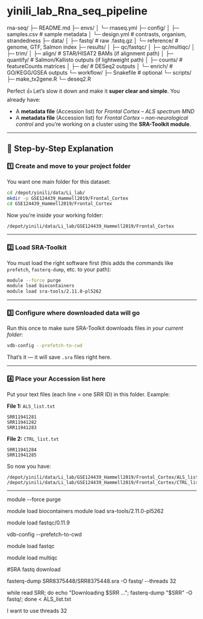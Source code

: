 # yinili_lab_Rna_seq_pipeline

rna-seq/
├─ README.md
├─ envs/
│  └─ rnaseq.yml
├─ config/
│  ├─ samples.csv            # sample metadata
│  └─ design.yml             # contrasts, organism, strandedness
├─ data/
│  ├─ fastq/                 # raw .fastq.gz
│  └─ reference/             # genome, GTF, Salmon index
├─ results/
│  ├─ qc/fastqc/
│  ├─ qc/multiqc/
│  ├─ trim/
│  ├─ align/                 # STAR/HISAT2 BAMs (if alignment path)
│  ├─ quantify/              # Salmon/Kallisto outputs (if lightweight path)
│  ├─ counts/                # featureCounts matrices
│  ├─ de/                    # DESeq2 outputs
│  └─ enrich/                # GO/KEGG/GSEA outputs
└─ workflow/
   ├─ Snakefile              # optional
   └─ scripts/
      ├─ make_tx2gene.R
      └─ deseq2.R




Perfect 👍 Let’s slow it down and make it **super clear and simple**.
You already have:

* A **metadata file** (Accession list) for *Frontal Cortex – ALS spectrum MND*
* A **metadata file** (Accession list) for *Frontal Cortex – non-neurological control*
  and you’re working on a cluster using the **SRA-Toolkit module**.

---

## 🧩 Step-by-Step Explanation

### 1️⃣ Create and move to your project folder

You want one main folder for this dataset:

```bash
cd /depot/yinili/data/Li_lab/
mkdir -p GSE124439_Hammell2019/Frontal_Cortex
cd GSE124439_Hammell2019/Frontal_Cortex
```

Now you’re inside your working folder:

```
/depot/yinili/data/Li_lab/GSE124439_Hammell2019/Frontal_Cortex
```

---

### 2️⃣ Load SRA-Toolkit

You must load the right software first (this adds the commands like `prefetch`, `fasterq-dump`, etc. to your path):

```bash
module --force purge
module load biocontainers
module load sra-tools/2.11.0-pl5262
```

---

### 3️⃣ Configure where downloaded data will go

Run this once to make sure SRA-Toolkit downloads files *in your current folder*:

```bash
vdb-config --prefetch-to-cwd
```

That’s it — it will save `.sra` files right here.

---

### 4️⃣ Place your Accession list here

Put your text files (each line = one SRR ID) in this folder.
Example:

**File 1:** `ALS_list.txt`

```
SRR11941281
SRR11941282
SRR11941283
```

**File 2:** `CTRL_list.txt`

```
SRR11941284
SRR11941285
```

So now you have:

```
/depot/yinili/data/Li_lab/GSE124439_Hammell2019/Frontal_Cortex/ALS_list.txt
/depot/yinili/data/Li_lab/GSE124439_Hammell2019/Frontal_Cortex/CTRL_list.txt
```

---










module --force purge

module load biocontainers
module load sra-tools/2.11.0-pl5262

module load fastqc/0.11.9

vdb-config --prefetch-to-cwd

module load fastqc

module load multiqc






#SRA fastq download

fasterq-dump SRR8375448/SRR8375448.sra -O fastq/ --threads 32


while read SRR; do echo "Downloading $SRR ..."; fasterq-dump "$SRR" -O fastq/; done < ALS_list.txt

I want to use threads 32

